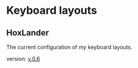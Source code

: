 # Keyboard layouts

## HoxLander

The current configuration of my keyboard layouts.

version: [v.0.6](https://configure.zsa.io/moonlander/layouts/x6pB5/ObRMy/0)
